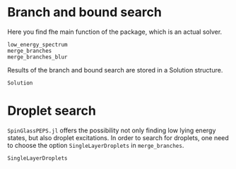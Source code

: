 # Branch and bound search
Here you find fhe main function of the package, which is an actual solver.

```@docs
low_energy_spectrum
merge_branches
merge_branches_blur
```
Results of the branch and bound search are stored in a Solution structure.
```@docs
Solution
```
# Droplet search
`SpinGlassPEPS.jl` offers the possibility not only finding low lying energy states, but also droplet excitations. In order to search for droplets, one need to choose the option `SingleLayerDroplets` in `merge_branches`.
```@docs
SingleLayerDroplets
```